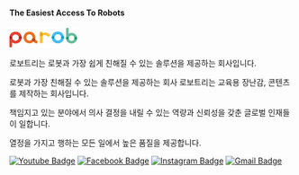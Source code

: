 #### The Easiest Access To Robots
[![The Easiest Access To Robots](https://github.com/robotryDev/.github/blob/main/profile/img/smallLogo.png?raw=true)](https://parob.io)  

로보트리는 로봇과 가장 쉽게 친해질 수 있는 솔루션을 제공하는 회사입니다.

로봇과 가장 친해질 수 있는 솔루션을 제공하는 회사 로보트리는 교육용 장난감, 콘텐츠를 제작하는 회사입니다.

책임지고 있는 분야에서 의사 결정을 내릴 수 있는 역량과 신뢰성을 갖춘 글로벌 인재들이 일합니다.

열정을 가지고 행하는 모든 일에서 높은 품질을 제공합니다.

[![Youtube Badge](https://img.shields.io/badge/Youtube-ff0000?style=flat-square&logo=youtube&link=https://www.youtube.com/c/robotry)](https://www.youtube.com/c/robotry) 
[![Facebook Badge](https://img.shields.io/badge/-Facebook-1877f2?style=flat-square&logo=facebook&logoColor=white&link=https://www.facebook.com/RobotryKR/)](https://www.facebook.com/RobotryKR/) 
[![Instagram Badge](https://img.shields.io/badge/-Instagram-dd2a7b?style=flat-square&logo=instagram&logoColor=white&link=https://www.instagram.com/robotry_/)](https://www.instagram.com/robotry_/) 
[![Gmail Badge](https://img.shields.io/badge/-Gmail-d14836?style=flat-square&logo=Gmail&logoColor=white&link=mailto:robotry@robotry.co.kr)](robotry@robotry.co.kr)
